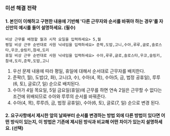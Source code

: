 ### 미션 해결 전략 
#### 1. 본인이 이해하고 구현한 내용에 기반해 '다른 근무자와 순서를 바꿔야 하는 경우'를 자신만의 예시를 들어 설명하세요. (필수)       

```
비상 근무를 배정할 월과 시작 요일을 입력하세요> 5,월
평일 비상 근무 순번대로 사원 닉네임을 입력하세요> 준팍,도밥,고니,수아,루루,글로,솔로스타,우코,슬링키,참새,도리
휴일 비상 근무 순번대로 사원 닉네임을 입력하세요> 수아,루루,글로,솔로스타,우코,슬링키,참새,도리,준팍,도밥,고니
```

1. 우선 문제 내용에 따라 평일, 휴일에 대해서 순서대로 근무자를 배치한다.
2. 준팍(1, 월), 도밥(2, 화), 고니(3, 수), 수아(4, 목), 수아(5, 금, 법정 공휴일), 루루(6, 토), 글로(7, 일) 순으로 배치된다.
3. 수아가 4일 목요일, 5일 금요일(휴일)에 근무를 하면 연속 2일은 근무할 수 없다는 조건에 위배되므로 수아와 루루의 순서를 바꿔준다.
4. 수아(4, 목), 루루(5, 금, 법정 공휴일), 수아(6, 토), 글로(7, 일) 순으로 변경 된다.


#### 2. 요구사항에서 제시한 앞의 날짜부터 순서를 변경하는 방법 외에 다른 방법이 있다면 어떤 방식이 있는지, 이 방법은 기존에 제시된 방식과 비교해 어떤 차이가 있는지 설명하세요. (선택)